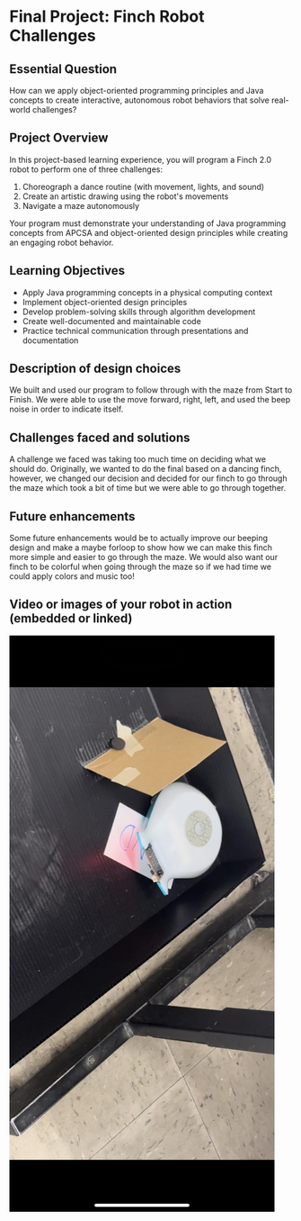 # Final Project: Finch Robot Challenges

## Essential Question
How can we apply object-oriented programming principles and Java concepts to create interactive, autonomous robot behaviors that solve real-world challenges?

## Project Overview
In this project-based learning experience, you will program a Finch 2.0 robot to perform one of three challenges:
1. Choreograph a dance routine (with movement, lights, and sound)
2. Create an artistic drawing using the robot's movements
3. Navigate a maze autonomously

Your program must demonstrate your understanding of Java programming concepts from APCSA and object-oriented design principles while creating an engaging robot behavior.

## Learning Objectives
- Apply Java programming concepts in a physical computing context
- Implement object-oriented design principles
- Develop problem-solving skills through algorithm development
- Create well-documented and maintainable code
- Practice technical communication through presentations and documentation

## Description of design choices
We built and used our program to follow through with the maze from Start to Finish. We were able to use the move forward, right, left, and used the beep noise in order to indicate itself. 
## Challenges faced and solutions
A challenge we faced was taking too much time on deciding what we should do. Originally, we wanted to do the final based on a dancing finch, however, we changed our decision and decided for our finch to go through the maze which took a bit of time but we were able to go through together. 
## Future enhancements
Some future enhancements would be to actually improve our beeping design and make a maybe forloop to show how we can make this finch more simple and easier to go through the maze. We would also want our finch to be colorful when going through the maze so if we had time we could apply colors and music too!
## Video or images of your robot in action (embedded or linked)
[![Thumbnail for my project](assets/images/thumbnail.jpg)](https://youtube.com/shorts/NlinIp9Qc3A?si=CXdf88Ci48XvLc3T) 
